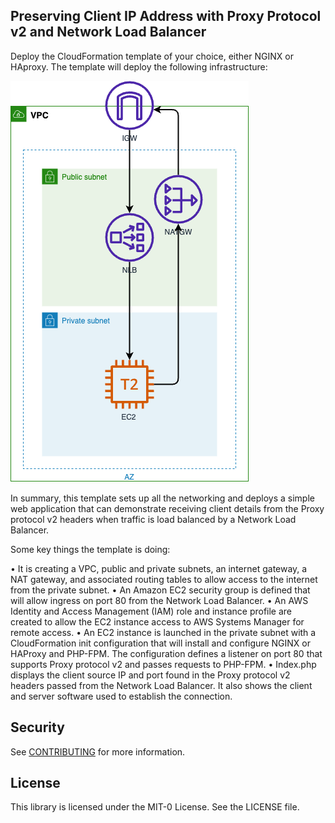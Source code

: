 ## Preserving Client IP Address with Proxy Protocol v2 and Network Load Balancer

Deploy the CloudFormation template of your choice, either NGINX or HAproxy. The template will deploy the following infrastructure:

![Infrastructure deployed by CloudFormation template](cfn-ppv2-diagram.png)

In summary, this template sets up all the networking and deploys a simple web application that can demonstrate receiving client details from the Proxy protocol v2 headers when traffic is load balanced by a Network Load Balancer.

Some key things the template is doing:

•	It is creating a VPC, public and private subnets, an internet gateway, a NAT gateway, and associated routing tables to allow access to the internet from the private subnet.
•	An Amazon EC2 security group is defined that will allow ingress on port 80 from the Network Load Balancer.
•	An AWS Identity and Access Management (IAM) role and instance profile are created to allow the EC2 instance access to AWS Systems Manager for remote access.
•	An EC2 instance is launched in the private subnet with a CloudFormation init configuration that will install and configure NGINX or HAProxy and PHP-FPM. The configuration defines a listener on port 80 that supports Proxy protocol v2 and passes requests to PHP-FPM.
•	Index.php displays the client source IP and port found in the Proxy protocol v2 headers passed from the Network Load Balancer. It also shows the client and server software used to establish the connection.

## Security

See [CONTRIBUTING](CONTRIBUTING.md#security-issue-notifications) for more information.

## License

This library is licensed under the MIT-0 License. See the LICENSE file.

